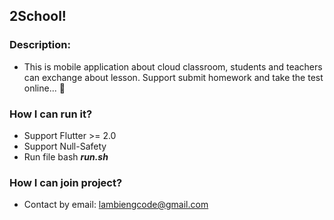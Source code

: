 ## 2School!

### Description:
- This is mobile application about cloud classroom, students and teachers can 
exchange about lesson. Support submit homework and take the test online... :panda_face:

### How I can run it? 
- Support Flutter >= 2.0
- Support Null-Safety
- Run file bash ***run.sh***

### How I can join project?
- Contact by email: lambiengcode@gmail.com

